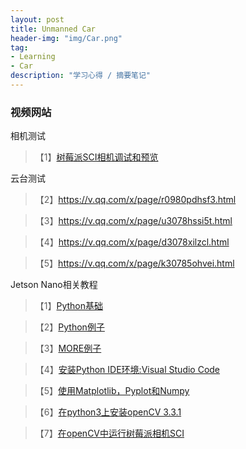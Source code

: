 ```yaml
---
layout: post
title: Unmanned Car
header-img: "img/Car.png"
tag:
- Learning
- Car
description: "学习心得 / 摘要笔记"
---
```


### 视频网站
相机测试
<blockquote>
  【1】<a href="http://www.qishunwang.net/news_show_98775.aspx" target="_blank">树莓派SCI相机调试和预览</a>
</blockquote>
云台测试
<blockquote>
  【2】<a href="https://v.qq.com/x/page/r0980pdhsf3.html" target="_blank">https://v.qq.com/x/page/r0980pdhsf3.html</a>
</blockquote>
<blockquote>
  【3】<a href="https://v.qq.com/x/page/u3078hssi5t.html" target="_blank">https://v.qq.com/x/page/u3078hssi5t.html</a>
</blockquote>
<blockquote>
  【4】<a href="https://v.qq.com/x/page/d3078xilzcl.html" target="_blank">https://v.qq.com/x/page/d3078xilzcl.html</a>
</blockquote>
<blockquote>
  【5】<a href="https://v.qq.com/x/page/k30785ohvei.html" target="_blank">https://v.qq.com/x/page/k30785ohvei.html</a>
</blockquote>

Jetson Nano相关教程
<blockquote>
  【1】<a href="https://v.qq.com/x/page/r0976psa45v.html" target="_blank">Python基础</a>
</blockquote>
<blockquote>
  【2】<a href="https://v.qq.com/x/page/h0976jywrnp.html" target="_blank">Python例子</a>
</blockquote>
<blockquote>
  【3】<a href="https://v.qq.com/x/page/o0976lp7flp.html" target="_blank">MORE例子</a>
</blockquote>
<blockquote>
  【4】<a href="https://v.qq.com/x/page/g0976fq6dbu.html" target="_blank">安装Python IDE环境:Visual Studio Code</a>
</blockquote>
<blockquote>
  【5】<a href="https://v.qq.com/x/page/y0976gsafqv.html" target="_blank">使用Matplotlib，Pyplot和Numpy</a>
</blockquote>
<blockquote>
  【6】<a href="https://v.qq.com/x/page/a0976qism1a.html" target="_blank">在python3上安装openCV 3.3.1</a>
</blockquote>
<blockquote>
  【7】<a href="https://v.qq.com/x/page/n09771eog0u.html" target="_blank">在openCV中运行树莓派相机SCI</a>
</blockquote>
